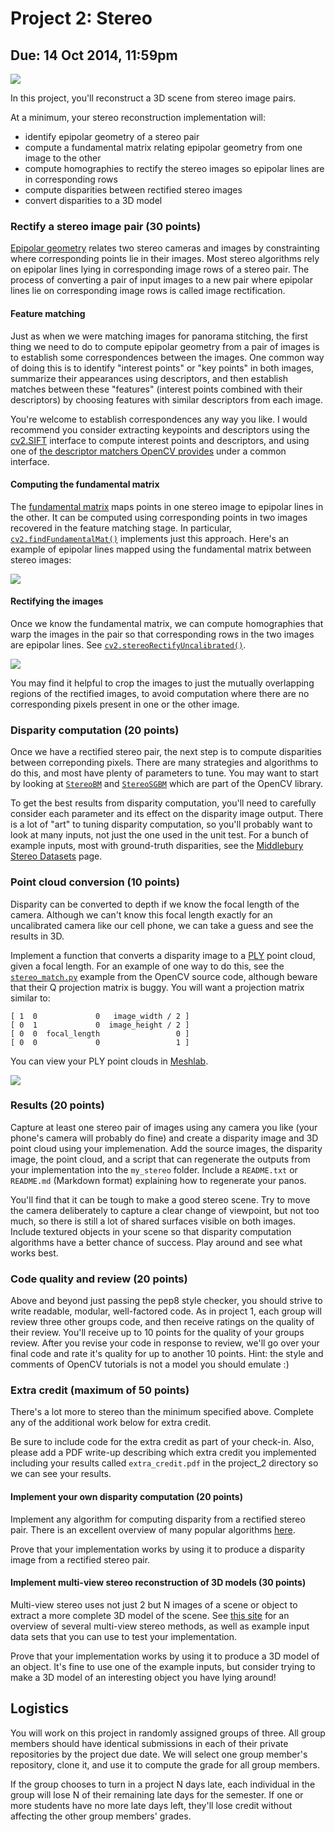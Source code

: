 Project 2: Stereo
========

## Due: 14 Oct 2014, 11:59pm

<img src="https://raw.githubusercontent.com/ut-cs378-vision-2014fall/course-info/master/images/stereo_header.png"/>

In this project, you'll reconstruct a 3D scene from stereo image pairs.

At a minimum, your stereo reconstruction implementation will:
* identify epipolar geometry of a stereo pair
* compute a fundamental matrix relating epipolar geometry from one image to the other
* compute homographies to rectify the stereo images so epipolar lines are in corresponding rows
* compute disparities between rectified stereo images
* convert disparities to a 3D model

### Rectify a stereo image pair (30 points)

[Epipolar geometry](http://en.wikipedia.org/wiki/Epipolar_geometry) relates two stereo cameras and images by constrainting where corresponding points lie in their images. Most stereo algorithms rely on epipolar lines lying in corresponding image rows of a stereo pair. The process of converting a pair of input images to a new pair where epipolar lines lie on corresponding image rows is called image rectification.

#### Feature matching

Just as when we were matching images for panorama stitching, the first thing we need to do to compute epipolar geometry from a pair of images is to establish some correspondences between the images. One common way of doing this is to identify "interest points" or "key points" in both images, summarize their appearances using descriptors, and then establish matches between these "features" (interest points combined with their descriptors)  by choosing features with similar descriptors from each image.

You're welcome to establish correspondences any way you like. I would recommend you consider extracting keypoints and descriptors using the [cv2.SIFT](http://docs.opencv.org/modules/nonfree/doc/feature_detection.html#sift) interface to compute interest points and descriptors, and using one of [the descriptor matchers OpenCV provides](http://docs.opencv.org/modules/features2d/doc/common_interfaces_of_descriptor_matchers.html) under a common interface.

#### Computing the fundamental matrix

The [fundamental matrix](http://en.wikipedia.org/wiki/Fundamental_matrix_(computer_vision)) maps points in one stereo image to epipolar lines in the other. It can be computed using corresponding points in two images recovered in the feature matching stage. In particular, [`cv2.findFundamentalMat()`](http://docs.opencv.org/modules/calib3d/doc/camera_calibration_and_3d_reconstruction.html#findfundamentalmat) implements just this approach. Here's an example of epipolar lines mapped using the fundamental matrix between stereo images:

<img src="https://raw.githubusercontent.com/ut-cs378-vision-2014fall/course-info/master/images/epipolar_lines.png"/>

#### Rectifying the images

Once we know the fundamental matrix, we can compute homographies that warp the images in the pair so that corresponding rows in the two images are epipolar lines. See [`cv2.stereoRectifyUncalibrated()`](http://docs.opencv.org/modules/calib3d/doc/camera_calibration_and_3d_reconstruction.html#stereorectifyuncalibrated).

<img src="https://raw.githubusercontent.com/ut-cs378-vision-2014fall/course-info/master/images/rectified.png"/>

You may find it helpful to crop the images to just the mutually overlapping regions of the rectified images, to avoid computation where there are no corresponding pixels present in one or the other image.

### Disparity computation (20 points)

Once we have a rectified stereo pair, the next step is to compute disparities between correponding pixels. There are many strategies and algorithms to do this, and most have plenty of parameters to tune. You may want to start by looking at [`StereoBM`](http://docs.opencv.org/modules/calib3d/doc/camera_calibration_and_3d_reconstruction.html#stereobm) and [`StereoSGBM`](http://docs.opencv.org/modules/calib3d/doc/camera_calibration_and_3d_reconstruction.html#stereosgbm) which are part of the OpenCV library.

To get the best results from disparity computation, you'll need to carefully consider each parameter and its effect on the disparity image output. There is a lot of "art" to tuning disparity computation, so you'll probably want to look at many inputs, not just the one used in the unit test. For a bunch of example inputs, most with ground-truth disparities, see the [Middlebury Stereo Datasets](http://vision.middlebury.edu/stereo/data/) page.

### Point cloud conversion (10 points)

Disparity can be converted to depth if we know the focal length of the camera. Although we can't know this focal length exactly for an uncalibrated camera like our cell phone, we can take a guess and see the results in 3D.

Implement a function that converts a disparity image to a [PLY](http://en.wikipedia.org/wiki/PLY_(file_format)) point cloud, given a focal length. For an example of one way to do this, see the [`stereo_match.py`](https://github.com/Itseez/opencv/blob/master/samples/python2/stereo_match.py) example from the OpenCV source code, although beware that their Q projection matrix is buggy. You will want a projection matrix similar to:

```
[ 1  0             0   image_width / 2 ]
[ 0  1             0  image_height / 2 ]
[ 0  0  focal_length                 0 ]
[ 0  0             0                 1 ]
```

You can view your PLY point clouds in [Meshlab](http://meshlab.sourceforge.net/).

<img src="https://raw.githubusercontent.com/ut-cs378-vision-2014fall/course-info/master/images/point_cloud.png"/>

### Results (20 points)

Capture at least one stereo pair of images using any camera you like (your phone's camera will probably do fine) and create a disparity image and 3D point cloud using your implemenation. Add the source images, the disparity image, the point cloud, and a script that can regenerate the outputs from your implementation into the `my_stereo` folder. Include a `README.txt` or `README.md` (Markdown format) explaining how to regenerate your panos.

You'll find that it can be tough to make a good stereo scene. Try to move the camera deliberately to capture a clear change of viewpoint, but not too much, so there is still a lot of shared surfaces visible on both images. Include textured objects in your scene so that disparity computation algorithms have a better chance of success. Play around and see what works best.

### Code quality and review (20 points)

Above and beyond just passing the pep8 style checker, you should strive to write readable, modular, well-factored code. As in project 1, each group will review three other groups code, and then receive ratings on the quality of their review. You'll receive up to 10 points for the quality of your groups review. After you revise your code in response to review, we'll go over your final code and rate it's quality for up to another 10 points. Hint: the style and comments of OpenCV tutorials is not a model you should emulate :)

### Extra credit (maximum of 50 points)

There's a lot more to stereo than the minimum specified above. Complete any of the additional work below for extra credit.

Be sure to include code for the extra credit as part of your check-in. Also, please add a PDF write-up describing which extra credit you implemented including your results called `extra_credit.pdf` in the project_2 directory so we can see your results.

#### Implement your own disparity computation (20 points)

Implement any algorithm for computing disparity from a rectified stereo pair. There is an excellent overview of many popular algorithms [here](http://vision.middlebury.edu/stereo/taxonomy-IJCV.pdf). 

Prove that your implementation works by using it to produce a disparity image from a rectified stereo pair.

#### Implement multi-view stereo reconstruction of 3D models (30 points)

Multi-view stereo uses not just 2 but N images of a scene or object to extract a more complete 3D model of the scene. See [this site](http://vision.middlebury.edu/mview/) for an overview of several multi-view stereo methods, as well as example input data sets that you can use to test your implementation.

Prove that your implementation works by using it to produce a 3D model of an object. It's fine to use one of the example inputs, but consider trying to make a 3D model of an interesting object you have lying around!

## Logistics

You will work on this project in randomly assigned groups of three. All group members should have identical submissions in each of their private repositories by the project due date. We will select one group member's repository, clone it, and use it to compute the grade for all group members.

If the group chooses to turn in a project N days late, each individual in the group will lose N of their remaining late days for the semester. If one or more students have no more late days left, they'll lose credit without affecting the other group members' grades.


